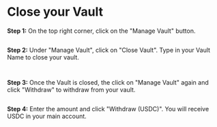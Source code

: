 # Close your Vault

**Step 1:** On the top right corner, click on the "Manage Vault" button.

<figure><img src="../../.gitbook/assets/image (76).png" alt=""><figcaption></figcaption></figure>

**Step 2:** Under "Manage Vault", click on "Close Vault". Type in your Vault Name to close your vault.

<div>

<figure><img src="../../.gitbook/assets/Screenshot 2024-10-23 122208.png" alt=""><figcaption></figcaption></figure>

 

<figure><img src="../../.gitbook/assets/image (73).png" alt=""><figcaption></figcaption></figure>

</div>

**Step 3:** Once the Vault is closed, the click on "Manage Vault" again and click "Withdraw" to withdraw from your vault.

<figure><img src="../../.gitbook/assets/image (74).png" alt=""><figcaption></figcaption></figure>

**Step 4:** Enter the amount and click "Withdraw (USDC)". You will receive USDC in your main account.

<figure><img src="../../.gitbook/assets/image (75).png" alt=""><figcaption></figcaption></figure>
